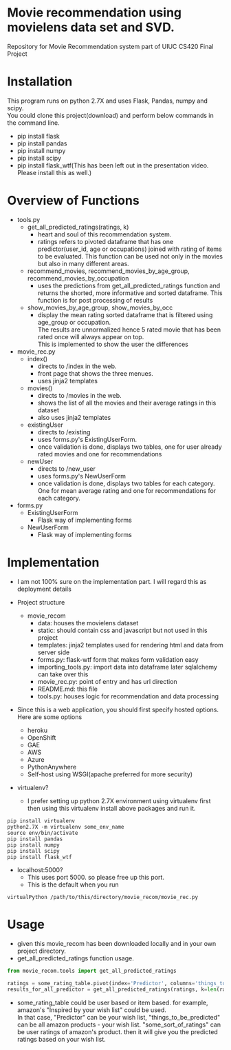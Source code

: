 # Movie recommendation using movielens data set and SVD. 
Repository for Movie Recommendation system part of UIUC CS420 Final Project 

# Installation
This program runs on python 2.7X and uses Flask, Pandas, numpy and scipy.  
You could clone this project(download) and perform below commands in the command line.
- pip install flask
- pip install pandas
- pip install numpy 
- pip install scipy 
- pip install flask_wtf(This has been left out in the presentation video. Please install this as well.)

# Overview of Functions
- tools.py
    - get_all_predicted_ratings(ratings, k)
        - heart and soul of this recommendation system.  
        - ratings refers to pivoted dataframe that has one predictor(user_id, age or occupations) joined with 
        rating of items to be evaluated.  This function can be used not only in the movies but also in many different areas.
    - recommend_movies, recommend_movies_by_age_group, recommend_movies_by_occupation
        - uses the predictions from get_all_predicted_ratings function and returns the shorted, 
        more informative and sorted dataframe.  This function is for post processing of results
    - show_movies_by_age_group, show_movies_by_occ
        - display the mean rating sorted dataframe that is filtered using age_group or occupation.  
        The results are unnormalized hence 5 rated movie that has been rated once will always appear on top.  
        This is implemented to show the user the differences
- movie_rec.py
    - index()
        - directs to /index in the web. 
        - front page that shows the three menues. 
        - uses jinja2 templates
    - movies()
        - directs to /movies in the web. 
        - shows the list of all the movies and their average ratings in this dataset
        - also uses jinja2 templates
    - existingUser
        - directs to /existing
        - uses forms.py's ExistingUserForm. 
        - once validation is done, displays two tables, one for user already rated movies and one for recommendations
    - newUser
        - directs to /new_user
        - uses forms.py's NewUserForm 
        - once validation is done, displays two tables for each category.  One for mean average rating and one for recommendations for each category. 
- forms.py
    - ExistingUserForm
        - Flask way of implementing forms
    - NewUserForm
        - Flask way of implementing forms

# Implementation
- I am not 100% sure on the implementation part. I will regard this as deployment details
- Project structure
    - movie_recom
        - data: houses the movielens dataset
        - static: should contain css and javascript but not used in this project
        - templates: jinja2 templates used for rendering html and data from server side
        - forms.py: flask-wtf form that makes form validation easy
        - importing_tools.py: import data into dataframe later sqlalchemy can take over this
        - movie_rec.py: point of entry and has url direction
        - README.md: this file
        - tools.py: houses logic for recommendation and data processing 
- Since this is a web application, you should first specify hosted options.  Here are some options
    - heroku
    - OpenShift
    - GAE
    - AWS 
    - Azure
    - PythonAnywhere
    - Self-host using WSGI(apache preferred for more security)
    
- virtualenv?
    - I prefer setting up python 2.7X environment using virtualenv first then using this virtualenv install above packages and run it. 
```commandline
pip install virtualenv 
python2.7X -m virtualenv some_env_name
source env/bin/activate 
pip install pandas
pip install numpy 
pip install scipy 
pip install flask_wtf

```
- localhost:5000?
    - This uses port 5000. so please free up this port. 
    - This is the default when you run 
```commandline
virtualPython /path/to/this/directory/movie_recom/movie_rec.py
```

# Usage
- given this movie_recom has been downloaded locally and in your own project directory. 
- get_all_predicted_ratings function usage. 
```python
from movie_recom.tools import get_all_predicted_ratings

ratings = some_rating_table.pivot(index='Predictor', columns='things_to_be_predicted', values='some_sort_of_ratings').fillna(0)
results_for_all_predictor = get_all_predicted_ratings(ratings, k=len(ratings)-1)

```
- some_rating_table could be user based or item based. for example, amazon's "Inspired by your wish list" could be used.  
In that case, "Predictor" can be your wish list, "things_to_be_predicted" can be all amazon products - your wish list. 
"some_sort_of_ratings" can be user ratings of amazon's product. then it will give you the predicted ratings based on your wish list. 
 

